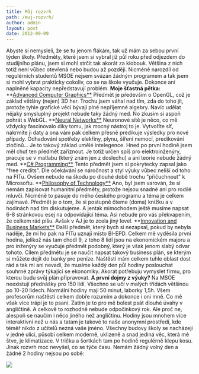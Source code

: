 ```yaml
---
title: Můj rozvrh
path: /muj-rozvrh/
author: admin
layout: post
date: 2012-09-09
---
```


Abyste si nemysleli, že se tu jenom flákám, tak už mám za sebou první týden školy. Předměty, které jsem si vybral již půl roku před odjezdem do studijního plánu, jsem si mohl strčit tak akorát za klobouk. Většina z nich totiž není vůbec otevřená nebo budou až později. Nicméně narozdíl od regulérních studentů MSOE nejsem svázán žádným programem a tak jsem si mohl vybrat prakticky cokoliv, co se na škole vyučuje. Dokonce ani naplněné kapacity nepředstavují problém. **Moje šťastná pětka:** **[Advanced Computer Graphics**](http://resources.msoe.edu/cdb/course.php?course=CS-421) Předmět je především o OpenGL, což je základ většiny (nejen) 3D her. Trochu jsem váhal nad tím, zda do toho jít, protože tyhle grafické věci bývají plné nepříjemné algebry. Navíc udělat nějaký smysluplný projekt nebude taky žádný med. No zkusím si aspoň pohrát s WebGL. **[Neural Networks**](http://resources.msoe.edu/cdb/course.php?course=EE-484) Neuronové sítě je něco, co mě vždycky fascinovalo díky tomu, jak mocný nástroj to je. Vytvoříte síť, nakrmíte ji daty a ona vám pak celkem přesně predikuje výsledky pro nové případy. Odhadování spotřeby elekřiny, plynu, šíření nemocí, predikování zločinů... Je to takový základ umělé intelegence. Hned po první hodině jsem měl chuť ten předmět zaříznout. Je totiž určen spíš pro elektroinženýry, pracuje se v matlabu (který znám jen z doslechu) a ani teorie nebude žádný med. **[C# Programming**](http://resources.msoe.edu/cdb/course.php?course=MS-481) Tento předmět jsem si pokrytecky zapsal jako "free credits". Dle očekávání se náročnost a styl výuky vůbec neliší od toho na FITu. Ovšem nebude na škodu po dlouhé době trochu "přičuchnout" k Microsoftu. **[Philosophy of Technology**](http://resources.msoe.edu/cdb/course.php?course=HU-439) Ano, byl jsem varován, že si nemám zapisovat humanitní předměty, protože nejsou snadné ani pro rodilé mluvčí. Nicméně to pasuje do mého českého programu a téma je celkem zajímavé. Předmět je o tom, že si postupně čteme (doma) knížku a v hodinách nad tím diskutujeme. A jentak mimochodem ještě musíme napsat 6-8 stránkovou esej na odpovídající téma. Asi nebude pro vás překvapením, že celkem rád píšu. Avšak v AJ je to zcela jiný level. **[Innovation and Business Markets**](http://resources.msoe.edu/cdb/course.php?course=MS-3423) Další předmět, který bych si nezapsal, pokud by nebyla naděje, že mi ho pak na FITu uznají místo BI-EPD. Celkem mě vyděsila první hodina, jelikož nás tam chodí 9, z toho 8 lidí jsou na ekonomickém majoru a pro inženýry se vyučuje předmět podobný, který je však jenom slabý odvar tohoto. Cílem předmětu je se naučit napsat takový business plán, se kterým si můžete dojít do banky pro peníze. Naštěstí mám celkem tuhle oblast dost rád a tak mi ani nevadí, že musíme každý den půl hodiny poslouchat souhrné zprávy týkající se ekonomiky. Akorát potřebuju vymyslet firmu, pro kterou budu svůj plán připravovat. **A první dojmy z výuky?** Na MSOE neexistují přednášky pro 150 lidí. Všechno se učí v malých třídách většinou po 10-20 lidech. Normální hodiny mají 50 minut, laborky 1,5h. Všem profesorům naštěstí celkem dobře rozumím a dokonce i oni mně. Co mě však více trápí je to psaní. Zatím je to pro mě bolest psát dlouhé úvahy v angličtině. A celkově to rozhodně nebude odpočinkový rok. Ale proč ne, alespoň se naučím i něco jiného než angličtinu. Hodiny jsou mnohem více interaktivní než u nás a tatam je takové to naše anonymní prostředí, kde téměř nikdo z učitelů nezná vaše jméno. Všechny budovy školy se nacházejí v jedné ulici, působí celkem moderně, uklizeně a snad jediná věc, která mě štve, je klimatizace. V tričku a šortkách tam po hodině regulérně klepu kosu. Jinak rozvrh moc nevyšel, co se týče času. Nemám žádný volný den a žádné 2 hodiny nejsou po sobě:  

![](../wp-legacy-content/roz-300x194.png)